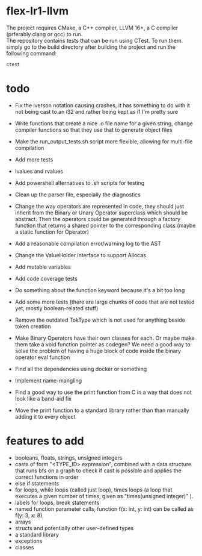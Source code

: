 # flex-lr1-llvm
The project requires CMake, a C++ compiler, LLVM 16+, a C compiler (prferably clang or gcc) to run.\
The repository contains tests that can be run using CTest. To run them simply go to the build directory after building the project and run the following command:
```sh
ctest
```
# todo
- Fix the iverson notation causing crashes, it has something to do with it not being cast to an i32 and rather being kept as i1 I'm pretty sure

- Write functions that create a nice .o file name for a given string, change compiler functions so that they use that to generate object files

- Make the run_output_tests.sh script more flexible, allowing for multi-file compilation

- Add more tests

- lvalues and rvalues

- Add powershell alternatives to .sh scripts for testing

- Clean up the parser file, especially the diagnostics

- Change the way operators are represented in code, they should just inherit from the Binary or Unary Operator superclass which should be abstract. Then the operators could be generated through a factory function that returns a shared pointer to the corresponding class (maybe a static function for Operator)

- Add a reasonable compilation error/warning log to the AST

- Change the ValueHolder interface to support Allocas

- Add mutable variables

- Add code coverage tests

- Do something about the function keyword because it's a bit too long

- Add some more tests (there are large chunks of code that are not tested yet, mostly boolean-related stuff)

- Remove the outdated TokType which is not used for anything beside token creation

- Make Binary Operators have their own classes for each. Or maybe make them take a void function pointer as codegen? We need a good way to solve the problem of having a huge block of code inside the binary operator eval function

- Find all the dependencies using docker or something

- Implement name-mangling

- Find a good way to use the print function from C in a way that does not look like a band-aid fix
- Move the print function to a standard library rather than than manually adding it to every object

# features to add
- booleans, floats, strings, unsigned integers
- casts of form "\<TYPE_ID\> expression", combined with a data structure that runs bfs on a graph to check if cast is possible and applies the correct functions in order
- else if statements
- for loops, while loops (called just loop), times loops (a loop that executes a given number of times, given as "times(unsigned integer)" ).
- labels for loops, break statements
- named function parameter calls, function f(x: int, y: int) can be called as f(y: 3, x: 8).
- arrays
- structs and potentially other user-defined types
- a standard library
- exceptions
- classes
